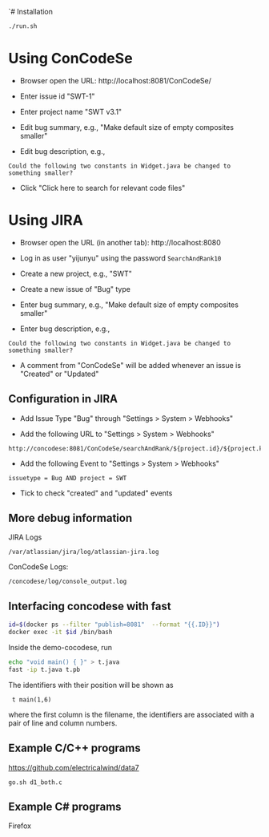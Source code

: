 `# Installation

```bash
./run.sh
```

# Using ConCodeSe

* Browser open the URL: http://localhost:8081/ConCodeSe/

* Enter issue id "SWT-1"

* Enter project name "SWT v3.1"

* Edit bug summary, e.g., "Make default size of empty composites smaller"

* Edit bug description, e.g., 

```
Could the following two constants in Widget.java be changed to something smaller?

```

* Click "Click here to search for relevant code files"

# Using JIRA

* Browser open the URL (in another tab): http://localhost:8080

* Log in as user "yijunyu" using the password `SearchAndRank10`

* Create a new project, e.g., "SWT"

* Create a new issue of "Bug" type

* Enter bug summary, e.g., "Make default size of empty composites smaller"

* Enter bug description, e.g., 
```
Could the following two constants in Widget.java be changed to something smaller?
```

* A comment from "ConCodeSe" will be added whenever an issue is "Created" or "Updated"

## Configuration in JIRA

* Add Issue Type "Bug" through "Settings > System > Webhooks" 

* Add the following URL to "Settings > System > Webhooks" 

```
http://concodese:8081/ConCodeSe/searchAndRank/${project.id}/${project.key}/${issue.id}/${issue.key}
```

* Add the following Event to "Settings > System > Webhooks" 
```
issuetype = Bug AND project = SWT
```

* Tick to check "created" and "updated" events 


## More debug information

JIRA Logs
```
/var/atlassian/jira/log/atlassian-jira.log
```

ConCodeSe Logs:
```
/concodese/log/console_output.log
```

## Interfacing concodese with fast
```bash
id=$(docker ps --filter "publish=8081"  --format "{{.ID}}") 
docker exec -it $id /bin/bash
```
Inside the demo-cocodese, run 
```bash
echo "void main() { }" > t.java
fast -ip t.java t.pb
```
The identifiers with their position will be shown as
```
 t main(1,6)
```
where the first column is the filename, the identifiers are associated with a pair of line and column numbers.

## Example C/C++ programs
https://github.com/electricalwind/data7
```
go.sh d1_both.c
```

## Example C# programs

Firefox
